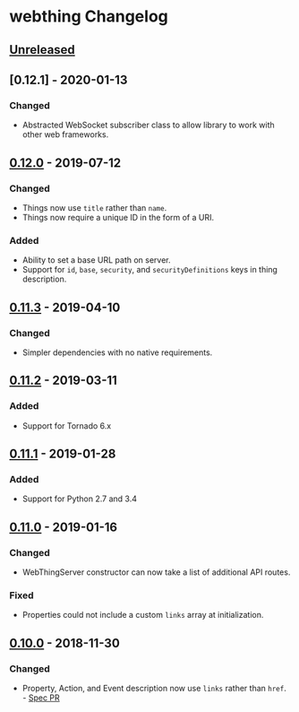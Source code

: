 # webthing Changelog

## [Unreleased]

## [0.12.1] - 2020-01-13
### Changed
- Abstracted WebSocket subscriber class to allow library to work with other web frameworks.

## [0.12.0] - 2019-07-12
### Changed
- Things now use `title` rather than `name`.
- Things now require a unique ID in the form of a URI.
### Added
- Ability to set a base URL path on server.
- Support for `id`, `base`, `security`, and `securityDefinitions` keys in thing description.

## [0.11.3] - 2019-04-10
### Changed
- Simpler dependencies with no native requirements.

## [0.11.2] - 2019-03-11
### Added
- Support for Tornado 6.x

## [0.11.1] - 2019-01-28
### Added
- Support for Python 2.7 and 3.4

## [0.11.0] - 2019-01-16
### Changed
- WebThingServer constructor can now take a list of additional API routes.
### Fixed
- Properties could not include a custom `links` array at initialization.

## [0.10.0] - 2018-11-30
### Changed
- Property, Action, and Event description now use `links` rather than `href`. - [Spec PR](https://github.com/mozilla-iot/wot/pull/119)

[Unreleased]: https://github.com/mozilla-iot/webthing-python/compare/v0.12.1...HEAD
[0.12.0]: https://github.com/mozilla-iot/webthing-python/compare/v0.12.0...v0.12.1
[0.12.0]: https://github.com/mozilla-iot/webthing-python/compare/v0.11.3...v0.12.0
[0.11.3]: https://github.com/mozilla-iot/webthing-python/compare/v0.11.2...v0.11.3
[0.11.2]: https://github.com/mozilla-iot/webthing-python/compare/v0.11.1...v0.11.2
[0.11.1]: https://github.com/mozilla-iot/webthing-python/compare/v0.11.0...v0.11.1
[0.11.0]: https://github.com/mozilla-iot/webthing-python/compare/v0.10.0...v0.11.0
[0.10.0]: https://github.com/mozilla-iot/webthing-python/compare/v0.9.2...v0.10.0
